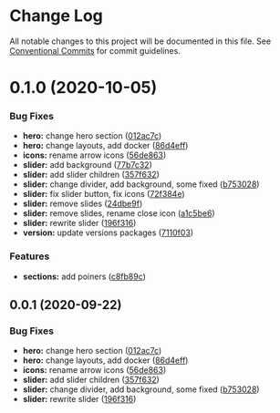 # Change Log

All notable changes to this project will be documented in this file.
See [Conventional Commits](https://conventionalcommits.org) for commit guidelines.

# 0.1.0 (2020-10-05)

### Bug Fixes

- **hero:** change hero section ([012ac7c](https://github.com/Atlantis-Academy/react-learn-landing/commit/012ac7c88c7ae24ac22ad960b1c00d7551d117c9))
- **hero:** change layouts, add docker ([86d4eff](https://github.com/Atlantis-Academy/react-learn-landing/commit/86d4eff0254c4e07cd31705cfc40a85b7e24b143))
- **icons:** rename arrow icons ([56de863](https://github.com/Atlantis-Academy/react-learn-landing/commit/56de863cb73d417b60a288ec6e42718a17eb3e40))
- **slider:** add background ([77b7c32](https://github.com/Atlantis-Academy/react-learn-landing/commit/77b7c32774eb47d693f00c1b0e0245ea00ec8eff))
- **slider:** add slider children ([357f632](https://github.com/Atlantis-Academy/react-learn-landing/commit/357f6326de4130e97e17f1a5916bb301ad945c94))
- **slider:** change divider, add background, some fixed ([b753028](https://github.com/Atlantis-Academy/react-learn-landing/commit/b753028ac8ddd050f1538f3ea5aac6234759bcac))
- **slider:** fix slider button, fix icons ([72f384e](https://github.com/Atlantis-Academy/react-learn-landing/commit/72f384e8f045c0bd599252744a91fa85df8d043d))
- **slider:** remove slides ([24dbe9f](https://github.com/Atlantis-Academy/react-learn-landing/commit/24dbe9f27ab8357e88989120c1e6cca4325f7029))
- **slider:** remove slides, rename close icon ([a1c5be6](https://github.com/Atlantis-Academy/react-learn-landing/commit/a1c5be65b86d82a4a557077f46a3c6a06e8a086d))
- **slider:** rewrite slider ([196f316](https://github.com/Atlantis-Academy/react-learn-landing/commit/196f3167bd6ebd7023bab4138dced19afc2f6d62))
- **version:** update versions packages ([7110f03](https://github.com/Atlantis-Academy/react-learn-landing/commit/7110f034c05cef804ef32c0a4e943dba33b763c3))

### Features

- **sections:** add poiners ([c8fb89c](https://github.com/Atlantis-Academy/react-learn-landing/commit/c8fb89cbfb88190bd5f9be4ce3b06b008f838b17))

## 0.0.1 (2020-09-22)

### Bug Fixes

- **hero:** change hero section ([012ac7c](https://github.com/Atlantis-Academy/react-learn-landing/commit/012ac7c88c7ae24ac22ad960b1c00d7551d117c9))
- **hero:** change layouts, add docker ([86d4eff](https://github.com/Atlantis-Academy/react-learn-landing/commit/86d4eff0254c4e07cd31705cfc40a85b7e24b143))
- **icons:** rename arrow icons ([56de863](https://github.com/Atlantis-Academy/react-learn-landing/commit/56de863cb73d417b60a288ec6e42718a17eb3e40))
- **slider:** add slider children ([357f632](https://github.com/Atlantis-Academy/react-learn-landing/commit/357f6326de4130e97e17f1a5916bb301ad945c94))
- **slider:** change divider, add background, some fixed ([b753028](https://github.com/Atlantis-Academy/react-learn-landing/commit/b753028ac8ddd050f1538f3ea5aac6234759bcac))
- **slider:** rewrite slider ([196f316](https://github.com/Atlantis-Academy/react-learn-landing/commit/196f3167bd6ebd7023bab4138dced19afc2f6d62))
